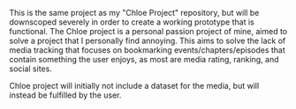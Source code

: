 This is the same project as my "Chloe Project" repository, but will be downscoped severely in order to create a working prototype that is functional. 
The Chloe project is a personal passion project of mine, aimed to solve a project that I personally find annoying. 
This aims to solve the lack of media tracking that focuses on bookmarking events/chapters/episodes that contain something the user enjoys, as most are
media rating, ranking, and social sites.

Chloe project will initially not include a dataset for the media, but will instead be fulfilled by the user.
